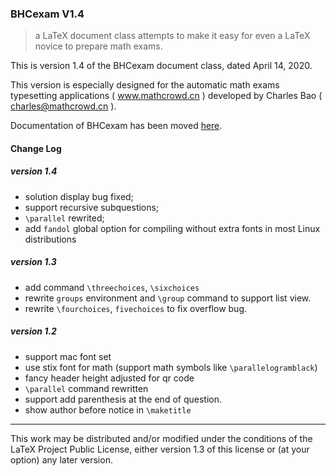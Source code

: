 ### BHCexam  V1.4

> a LaTeX document class attempts to make it easy for even a LaTeX novice to prepare math exams.

This is version 1.4 of the BHCexam document class, dated April 14, 2020. 

This version is especially designed for the automatic math exams typesetting applications ( www.mathcrowd.cn ) developed by Charles Bao ( charles@mathcrowd.cn ).

Documentation of BHCexam has been moved [here](http://docs.mathcrowd.cn/advances/bhcexam.html).

#### Change Log

##### version 1.4

* solution display bug fixed; 
* support recursive subquestions;
* ``\parallel`` rewrited;
* add ``fandol`` global option for compiling without extra fonts in most Linux distributions

##### version 1.3

* add command ``\threechoices``, ``\sixchoices``
* rewrite ``groups`` environment and ``\group`` command to support list view.
* rewrite  ``\fourchoices``, ``fivechoices`` to fix overflow bug.

##### version 1.2

* support mac font set
* use stix font for math (support math symbols like ``\parallelogramblack``)
* fancy header height adjusted for qr code
* ``\parallel`` command rewritten
* support add parenthesis at the end of question.
* show author before notice in ``\maketitle``

------

This work may be distributed and/or modified under the conditions of
the LaTeX Project Public License, either version 1.3 of this license
or (at your option) any later version.



